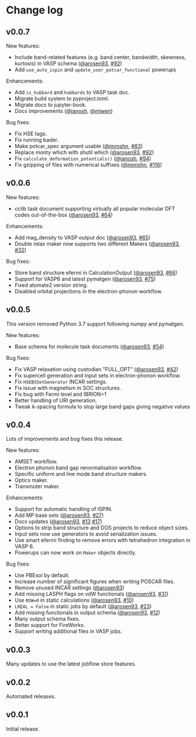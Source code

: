 Change log
==========

v0.0.7
------

New features:

- Include band-related features (e.g. band center, bandwidth, skewness, kurtosis) in
  VASP schema ([@arosen93](https://github.com/arosen93), [#92](https://github.com/materialsproject/atomate2/pull/92))
- Add `use_auto_ispin` and `update_user_potcar_functional` powerups

Enhancements:

- Add `is_hubbard` and `hubbards` to VASP task doc.
- Migrate build system to pyproject.toml.
- Migrate docs to jupyter-book.
- Docs improvements ([@janosh](https://github.com/janosh), [@mjwen](https://github.com/mjwen))

Bug fixes:

- Fix HSE tags.
- Fix running bader.
- Make potcar_spec argument usable ([@jmmshn](https://github.com/jmmshn), [#83](https://github.com/materialsproject/atomate2/pull/83))
- Replace monty which with shutil which ([@arosen93](https://github.com/arosen93), [#92](https://github.com/materialsproject/atomate2/pull/92))
- Fix `calculate_deformation_potentials()` ([@janosh](https://github.com/janosh), [#94](https://github.com/materialsproject/atomate2/pull/94))
- Fix gzipping of files with numerical suffixes ([@jmmshn](https://github.com/jmmshn), [#116](https://github.com/materialsproject/atomate2/pull/116))

v0.0.6
------

New features:

- cclib task document supporting virtually all popular molecular DFT codes out-of-the-box
  ([@arosen93](https://github.com/arosen93), [#64](https://github.com/materialsproject/atomate2/pull/64))

Enhancements:

- Add mag_density to VASP output doc ([@arosen93](https://github.com/arosen93), [#65](https://github.com/materialsproject/atomate2/pull/66))
- Double relax maker now supports two different Makers ([@arosen93](https://github.com/arosen93), [#32](https://github.com/materialsproject/atomate2/pull/32))

Bug fixes:

- Store band structure efermi in CalculationOutput ([@arosen93](https://github.com/arosen93), [#66](https://github.com/materialsproject/atomate2/pull/66))
- Support for VASP6 and latest pymatgen ([@arosen93](https://github.com/arosen93), [#75](https://github.com/materialsproject/atomate2/pull/75))
- Fixed atomate2 version string.
- Disabled orbital projections in the electron-phonon workflow.

v0.0.5
------

This version removed Python 3.7 support following numpy and pymatgen.

New features:

- Base schema for molecule task documents ([@arosen93](https://github.com/arosen93), [#54](https://github.com/materialsproject/atomate2/pull/54))

Bug fixes:

- Fix VASP relaxation using custodian "FULL_OPT" ([@arosen93](https://github.com/arosen93), [#42](https://github.com/materialsproject/atomate2/pull/42))
- Fix supercell generation and input sets in electron-phonon workflow.
- Fix `HSEBSSetGenerator` INCAR settings.
- Fix issue with magnetism in SOC structures.
- Fix bug with Fermi level and IBRION=1
- Better handling of URI generation.
- Tweak k-spacing formula to stop large band gaps giving negative values

v0.0.4
------

Lots of improvements and bug fixes this release.

New features:

- AMSET workflow.
- Electron phonon band gap renormalisation workflow.
- Specific uniform and line mode band structure makers.
- Optics maker.
- Transmuter maker.

Enhancements:

- Support for automatic handling of ISPIN.
- Add MP base sets ([@arosen93](https://github.com/arosen93), [#27](https://github.com/materialsproject/atomate2/pull/27))
- Docs updates ([@arosen93](https://github.com/arosen93), [#13](https://github.com/materialsproject/atomate2/pull/13) [#17](https://github.com/materialsproject/atomate2/pull/17))
- Options to strip band structure and DOS projects to reduce object sizes.
- Input sets now use generators to avoid serialization issues.
- Use smart efermi finding to remove errors with tetrahedron integration in VASP 6.
- Powerups can now work on `Maker` objects directly.

Bug fixes:

- Use PBEsol by default.
- Increase number of significant figures when writing POSCAR files.
- Remove unused INCAR settings ([@arosen93](https://github.com/arosen93))
- Add missing LASPH flags on vdW functionals ([@arosen93](https://github.com/arosen93), [#31](https://github.com/materialsproject/atomate2/pull/31))
- Use `NSW=0` in static calculations ([@arosen93](https://github.com/arosen93), [#10](https://github.com/materialsproject/atomate2/pull/10))
- `LREAL = False` in static jobs by default ([@arosen93](https://github.com/arosen93), [#23](https://github.com/materialsproject/atomate2/pull/23))
- Add missing functionals in output schema ([@arosen93](https://github.com/arosen93), [#12](https://github.com/materialsproject/atomate2/pull/12))
- Many output schema fixes.
- Better support for FireWorks.
- Support writing additional files in VASP jobs.

v0.0.3
------

Many updates to use the latest jobflow store features.

v0.0.2
------

Automated releases.

v0.0.1
------

Initial release.
